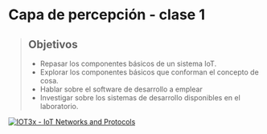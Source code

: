 # Capa de percepción - clase 1

> ## Objetivos
> * Repasar los componentes básicos de un sistema IoT.
> * Explorar los componentes básicos que conforman el concepto de cosa.
> * Hablar sobre el software de desarrollo a emplear
> * Investigar sobre los sistemas de desarrollo disponibles en el laboratorio.

[![IOT3x - IoT Networks and Protocols](https://www.youtube.com/watch?v=ErS2W58StIs)](https://www.youtube.com/watch?v=ErS2W58StIs)

